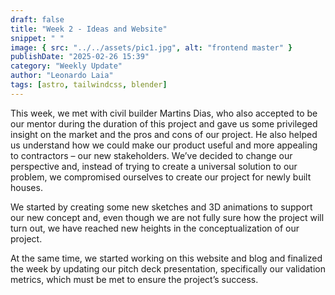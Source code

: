 ```yaml
---
draft: false
title: "Week 2 - Ideas and Website"
snippet: " "
image: { src: "../../assets/pic1.jpg", alt: "frontend master" }
publishDate: "2025-02-26 15:39"
category: "Weekly Update"
author: "Leonardo Laia"
tags: [astro, tailwindcss, blender]
---
```


This week, we met with civil builder Martins Dias, who also accepted to be our mentor during the duration of this project and gave us some privileged insight on the market and the pros and cons of our project. He also helped us understand how we could make our product useful and more appealing to contractors – our new stakeholders. We’ve decided to change our perspective and, instead of trying to create a universal solution to our problem, we compromised ourselves to create our project for newly built houses.

We started by creating some new sketches and 3D animations to support our new concept and, even though we are not fully sure how the project will turn out, we have reached new heights in the conceptualization of our project.

At the same time, we started working on this website and blog and finalized the week by updating our pitch deck presentation, specifically our validation metrics, which must be met to ensure the project’s success.
